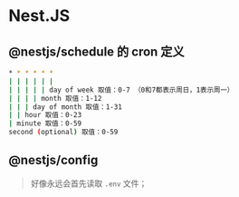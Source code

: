 # Nest.JS

## @nestjs/schedule 的 cron 定义
```bash
* * * * * *
| | | | | |
| | | | | day of week 取值：0-7 （0和7都表示周日，1表示周一）
| | | | month 取值：1-12
| | | day of month 取值：1-31
| | hour 取值：0-23
| minute 取值：0-59
second (optional) 取值：0-59
```

## @nestjs/config 
> 好像永远会首先读取 `.env` 文件；